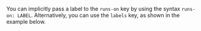 You can implicitly pass a label to the `runs-on` key by using the syntax `runs-on: LABEL`. Alternatively, you can use the `labels` key, as shown in the example below.
